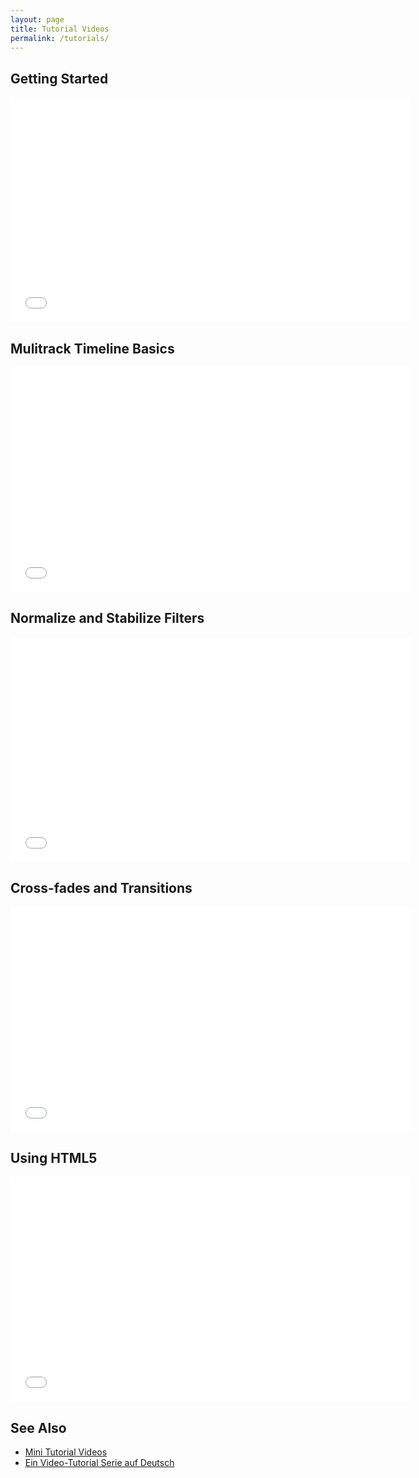 ```yaml
---
layout: page
title: Tutorial Videos
permalink: /tutorials/
---
```


Getting Started
---------------

<iframe width="640" height="360"
src="//www.youtube.com/embed/zbeuUvkn_Gc" frameborder="0"
allowfullscreen="1"></iframe>

Mulitrack Timeline Basics
-------------------------

<iframe width="640" height="360"
src="//www.youtube.com/embed/FMIE2xpATNY" frameborder="0"
allowfullscreen="1"></iframe>

Normalize and Stabilize Filters
-------------------------------

<iframe width="640" height="360" src="//www.youtube.com/embed/C3v-jYJJfuM" frameborder="0" allowfullscreen="1"></iframe>

Cross-fades and Transitions
---------------------------

<iframe width="640" height="360"
src="//www.youtube.com/embed/NUDCcq6WcJU" frameborder="0"
allowfullscreen="1"></iframe>

Using HTML5
-----------

<iframe width="640" height="360"
src="//www.youtube.com/embed/xs3bv1TzkYw" frameborder="0"
allowfullscreen="1"></iframe>

See Also
--------

-   [Mini Tutorial Videos](/minitutorials/)
-   [Ein Video-Tutorial Serie auf
    Deutsch](https://www.youtube.com/playlist?list=PLFwM71NcKmpCyI1rXGrQVYa8tw8zuRYkp)
